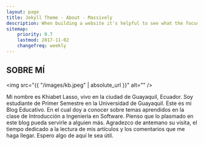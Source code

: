 ```yaml
---
layout: page
title: Jekyll Theme - About - Massively
description: When building a website it's helpful to see what the focus of your site is. This page is an example of how to show a website's focus.
sitemap:
    priority: 0.7
    lastmod: 2017-11-02
    changefreq: weekly
---
```

## SOBRE MÍ

<span class="image left"><img src="{{ "/images/kb.jpeg" | absolute_url }}" alt="" /></span>

Mi nombre es Khiabet Lasso, vivo en la ciudad de Guayaquil, Ecuador.
Soy estudiante de  Primer Semestre en la Universidad de Guayaquil.
Este es mi Blog Educativo. En el cual  doy a conocer sobre temas aprendidos en la clase de Introducción a Ingeniería en Software. 
Pienso que lo plasmado en este blog pueda servirle a alguien más.
Agradezco de antemano su visita, el tiempo dedicado a la lectura de mis artículos y los comentarios que me haga llegar.
Espero algo de aquí le sea útil.

